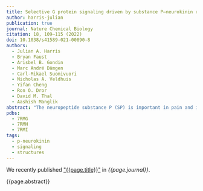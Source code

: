 ```yaml
---
title: Selective G protein signaling driven by substance P–neurokinin receptor dynamics
author: harris-julian
publication: true
journal: Nature Chemical Biology
citation: 18, 109–115 (2022)
doi: 10.1038/s41589-021-00890-8
authors:
  - Julian A. Harris
  - Bryan Faust
  - Arisbel B. Gondin
  - Marc André Dämgen
  - Carl-Mikael Suomivuori
  - Nicholas A. Veldhuis
  - Yifan Cheng
  - Ron O. Dror
  - David M. Thal
  - Aashish Manglik
abstract: "The neuropeptide substance P (SP) is important in pain and inflammation. SP activates the neurokinin-1 receptor (NK1R) to signal via G<sub>q</sub> and G<sub>s</sub> proteins. Neurokinin A also activates NK1R, but leads to selective G<sub>q</sub> signaling. How two stimuli yield distinct G protein signaling at the same G protein-coupled receptor remains unclear. We determined cryogenic-electron microscopy structures of active NK1R bound to SP or the G<sub>q</sub>-biased peptide SP6–11. Peptide interactions deep within NK1R are critical for receptor activation. Conversely, interactions between SP and NK1R extracellular loops are required for potent G<sub>s</sub> signaling but not G<sub>q</sub> signaling. Molecular dynamics simulations showed that these superficial contacts restrict SP flexibility. SP6–11, which lacks these interactions, is dynamic while bound to NK1R. Structural dynamics of NK1R agonists therefore depend on interactions with the receptor extracellular loops and regulate G protein signaling selectivity. Similar interactions between other neuropeptides and their cognate receptors may tune intracellular signaling."
pdbs:
  - 7RMG
  - 7RMH
  - 7RMI
tags:
  - p-neurokinin
  - signaling
  - structures
---
```


We recently published ["{{page.title}}"](https://doi.org/{{page.doi}}) in *{{page.journal}}*.

{{page.abstract}}
